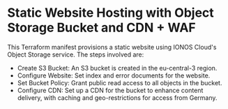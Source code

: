 # Static Website Hosting with Object Storage Bucket and CDN + WAF

This Terraform manifest provisions a static website using IONOS Cloud's Object Storage service. The steps involved are:

- Create S3 Bucket: An S3 bucket is created in the eu-central-3 region.
- Configure Website: Set index and error documents for the website.
- Set Bucket Policy: Grant public read access to all objects in the bucket.
- Configure CDN: Set up a CDN for the bucket to enhance content delivery, with caching and geo-restrictions for access from Germany.
